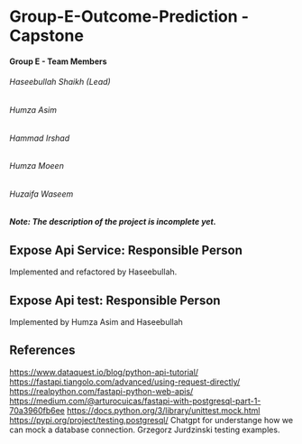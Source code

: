 # Group-E-Outcome-Prediction - Capstone

#### Group E - Team Members
###### Haseebullah Shaikh (Lead)
###### Humza Asim
###### Hammad Irshad
###### Humza Moeen
###### Huzaifa Waseem

##### Note: The description of the project is incomplete yet.

## Expose Api Service: Responsible Person
Implemented and refactored by Haseebullah.

## Expose Api test: Responsible Person 
Implemented by Humza Asim and Haseebullah

## References
https://www.dataquest.io/blog/python-api-tutorial/
https://fastapi.tiangolo.com/advanced/using-request-directly/
https://realpython.com/fastapi-python-web-apis/
https://medium.com/@arturocuicas/fastapi-with-postgresql-part-1-70a3960fb6ee
https://docs.python.org/3/library/unittest.mock.html
https://pypi.org/project/testing.postgresql/
Chatgpt for understange how we can mock a database connection.
Grzegorz Jurdzinski testing examples. 